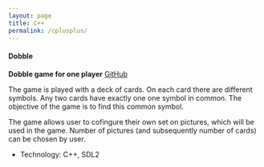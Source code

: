 ```yaml
---
layout: page
title: C++
permalink: /cplusplus/
---
```


#### Dobble

**Dobble game for one player** [GitHub](https://github.com/bliakher/cobble)

The game is played with a deck of cards. On each card there are different symbols. Any two cards have exactly one one symbol in common. The objective of the game is to find this common symbol.

The game allows user to cofingure their own set on pictures, which will be used in the game. Number of pictures (and subsequently number of cards) can be chosen by user.

- Technology: C++, SDL2
